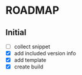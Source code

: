 # ROADMAP

## Initial
 
- [ ] collect snippet
- [x] add included version info
- [x] add template
- [x] create build
